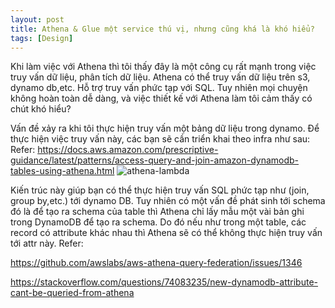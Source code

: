 ```yaml
---
layout: post
title: Athena & Glue một service thú vị, nhưng cũng khá là khó hiểu?
tags: [Design]
---
```


Khi làm việc với Athena thì tôi thấy đây là một công cụ rất mạnh trong việc truy vấn dữ liệu, phân tích dữ liệu. 
Athena có thể truy vấn dữ liệu trên s3, dynamo db,etc. Hỗ trợ truy vấn phức tạp với SQL. Tuy nhiên mọi chuyện không hoàn toàn dễ dàng, 
và việc thiết kế với Athena làm tôi cảm thấy có chút khó hiểu? 

Vấn đề xảy ra khi tôi thực hiện truy vấn một bảng dữ liệu trong dynamo. Để thực hiện việc truy vấn này, các bạn sẽ cần triển khai theo infra như sau:
Refer: 
https://docs.aws.amazon.com/prescriptive-guidance/latest/patterns/access-query-and-join-amazon-dynamodb-tables-using-athena.html
![athena-lambda](https://docs.aws.amazon.com/images/prescriptive-guidance/latest/patterns/images/pattern-img/e6ff94af-d208-40c7-94e4-af257755a603/images/bc8e0132-b578-463b-bf55-3c39ce359c17.png "aws athena")

Kiến trúc này giúp bạn có thể thực hiện truy vấn SQL phức tạp như (join, group by,etc.) tới dynamo DB. Tuy nhiên có một vấn đề phát sinh tới schema đó là
để tạo ra schema của table thì Athena chỉ lấy mẫu một vài bản ghi trong DynamoDB để tạo ra schema. Do đó nếu như trong một table, các record có attribute khác nhau thì 
Athena sẽ có thể không thực hiện truy vấn tới attr này. 
Refer: 

https://github.com/awslabs/aws-athena-query-federation/issues/1346

https://stackoverflow.com/questions/74083235/new-dynamodb-attribute-cant-be-queried-from-athena



